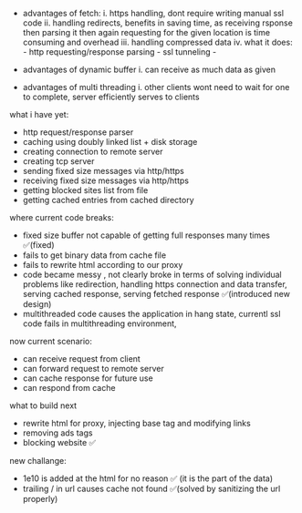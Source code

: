 - advantages of fetch:
  i. https handling, dont require writing manual ssl code
  ii. handling redirects, benefits in saving time, as receiving rsponse then parsing it then again requesting for the given location is time consuming and overhead
  iii. handling compressed data
  iv. what it does: - http requesting/response parsing - ssl tunneling -

- advantages of dynamic buffer
  i. can receive as much data as given

- advantages of multi threading
  i. other clients wont need to wait for one to complete, server efficiently serves to clients

what i have yet:

- http request/response parser
- caching using doubly linked list + disk storage
- creating connection to remote server
- creating tcp server
- sending fixed size messages via http/https
- receiving fixed size messages via http/https
- getting blocked sites list from file
- getting cached entries from cached directory

where current code breaks:

- fixed size buffer not capable of getting full responses many times ✅(fixed)
- fails to get binary data from cache file
- fails to rewrite html according to our proxy
- code became messy , not clearly broke in terms of solving individual problems like redirection, handling https connection and data transfer, serving cached response, serving fetched response ✅(introduced new design)
- multithreaded code causes the application in hang state, currentl ssl code fails in multithreading environment,


now current scenario:
- can receive request from client
- can forward request to remote server
- can cache response for future use
- can respond from cache

what to build next
- rewrite html for proxy, injecting base tag and modifying links
- removing ads tags
- blocking website ✅

new challange:
- 1e10 is added at the html for no reason ✅ (it is the part of the data)
- trailing / in url causes cache not found ✅(solved by sanitizing the url properly)